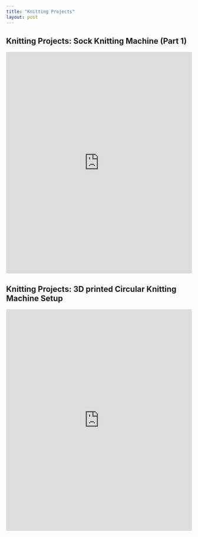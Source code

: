```yaml
---
title: "Knitting Projects"
layout: post
---
```


## Knitting Projects: Sock Knitting Machine (Part 1)
<iframe width="100%" height="600" src="https://www.youtube.com/embed/ntEeeEe33dc" title="Polyhobbyist" frameborder="0" allow="accelerometer; autoplay; clipboard-write; encrypted-media; gyroscope; picture-in-picture" allowfullscreen></iframe>

## Knitting Projects: 3D printed Circular Knitting Machine Setup
<iframe width="100%" height="600" src="https://www.youtube.com/embed/dR4sv_f56Ks" title="Polyhobbyist" frameborder="0" allow="accelerometer; autoplay; clipboard-write; encrypted-media; gyroscope; picture-in-picture" allowfullscreen></iframe>

